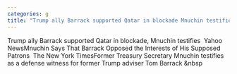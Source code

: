 ```yaml
---
categories: g
title: "Trump ally Barrack supported Qatar in blockade Mnuchin testifies  Yahoo News"
---
```

Trump ally Barrack supported Qatar in blockade, Mnuchin testifies&nbsp;&nbsp;Yahoo NewsMnuchin Says That Barrack Opposed the Interests of His Supposed Patrons&nbsp;&nbsp;The New York TimesFormer Treasury Secretary Mnuchin testifies as a defense witness for former Trump adviser Tom Barrack&nbsp;&nbsp